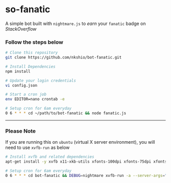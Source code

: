# so-fanatic

A simple bot built with `nightmare.js` to *earn* your `fanatic` badge on *StackOverflow* 

### Follow the steps below

```bash
# Clone this repository
git clone https://github.com/nkshio/bot-fanatic.git

# Install Dependencies
npm install

# Update your login credentials
vi config.json

# Start a cron job
env EDITOR=nano crontab -e

# Setup cron for 6am everyday
0 6 * * * cd ~/path/to/bot-fanatic && node fanatic.js
```

----

### Please Note
If you are running this on `ubuntu` (virtual X server environment), you will need to use  `xvfb-run`  as below

```bash
# Install xvfb and related dependencies
apt-get install -y xvfb x11-xkb-utils xfonts-100dpi xfonts-75dpi xfonts-scalable xfonts-cyrillic x11-apps clang libdbus-1-dev libgtk2.0-dev libnotify-dev libgnome-keyring-dev libgconf2-dev libasound2-dev libcap-dev libcups2-dev libxtst-dev libxss1 libnss3-dev gcc-multilib g++-multilib

# Setup cron for 6am everyday
0 6 * * * cd bot-fanatic && DEBUG=nightmare xvfb-run -a --server-args="-screen 0 1366x768x24" node fanatic.js
```